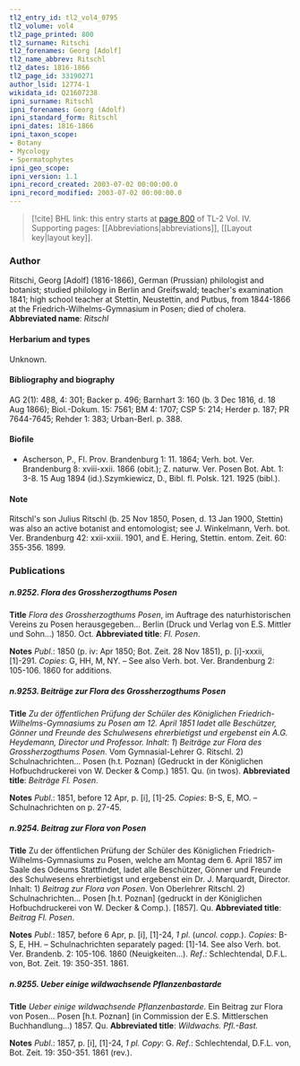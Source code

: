 ```yaml
---
tl2_entry_id: tl2_vol4_0795
tl2_volume: vol4
tl2_page_printed: 800
tl2_surname: Ritschi
tl2_forenames: Georg [Adolf]
tl2_name_abbrev: Ritschl
tl2_dates: 1816-1866
tl2_page_id: 33190271
author_lsid: 12774-1
wikidata_id: Q21607238
ipni_surname: Ritschl
ipni_forenames: Georg (Adolf)
ipni_standard_form: Ritschl
ipni_dates: 1816-1866
ipni_taxon_scope: 
- Botany
- Mycology
- Spermatophytes
ipni_geo_scope: 
ipni_version: 1.1
ipni_record_created: 2003-07-02 00:00:00.0
ipni_record_modified: 2003-07-02 00:00:00.0
---
```



> [!cite] BHL link: this entry starts at [page 800](https://www.biodiversitylibrary.org/page/33190271) of TL-2 Vol. IV.
> Supporting pages: [[Abbreviations|abbreviations]], [[Layout key|layout key]].

### Author

Ritschi, Georg \[Adolf\] (1816-1866), German (Prussian) philologist and botanist; studied philology in Berlin and Greifswald; teacher's examination 1841; high school teacher at Stettin, Neustettin, and Putbus, from 1844-1866 at the Friedrich-Wilhelms-Gymnasium in Posen; died of cholera. 
**Abbreviated name**: *Ritschl*

#### Herbarium and types

Unknown.

#### Bibliography and biography

AG 2(1): 488, 4: 301; Backer p. 496; Barnhart 3: 160 (b. 3 Dec 1816, d. 18 Aug 1866); Biol.-Dokum. 15: 7561; BM 4: 1707; CSP 5: 214; Herder p. 187; PR 7644-7645; Rehder 1: 383; Urban-Berl. p. 388.

#### Biofile

- Ascherson, P., Fl. Prov. Brandenburg 1: 11. 1864; Verh. bot. Ver. Brandenburg 8: xviii-xxii. 1866 (obit.); Z. naturw. Ver. Posen Bot. Abt. 1: 3-8. 15 Aug 1894 (id.).Szymkiewicz, D., Bibl. fl. Polsk. 121. 1925 (bibl.).

#### Note

Ritschl's son Julius Ritschl (b. 25 Nov 1850, Posen, d. 13 Jan 1900, Stettin) was also an active botanist and entomologist; see J. Winkelmann, Verh. bot. Ver. Brandenburg 42: xxii-xxiii. 1901, and E. Hering, Stettin. entom. Zeit. 60: 355-356. 1899.

### Publications

##### n.9252. Flora des Grossherzogthums Posen

**Title**
*Flora des Grossherzogthums Posen*, im Auftrage des naturhistorischen Vereins zu Posen herausgegeben... Berlin (Druck und Verlag von E.S. Mittler und Sohn...) 1850. Oct.
**Abbreviated title**: *Fl. Posen*.

**Notes**
*Publ*.: 1850 (p. iv: Apr 1850; Bot. Zeit. 28 Nov 1851), p. \[i\]-xxxii, \[1\]-291. *Copies*: G, HH, M, NY. – See also Verh. bot. Ver. Brandenburg 2: 105-106. 1860 for additions.

##### n.9253. Beiträge zur Flora des Grossherzogthums Posen

**Title**
*Zu der öffentlichen Prüfung der Schüler des Königlichen Friedrich- Wilhelms-Gymnasiums zu Posen am 12. April 1851 ladet alle Beschützer, Gönner und Freunde des Schulwesens ehrerbietigst und ergebenst ein A.G. Heydemann, Director und Professor. Inhalt*: *1*) *Beiträge zur Flora des Grossherzogthums Posen*. Vom Gymnasial-Lehrer G. Ritschl. 2) Schulnachrichten... Posen (h.t. Poznan) (Gedruckt in der Königlichen Hofbuchdruckerei von W. Decker & Comp.) 1851. Qu. (in twos).
**Abbreviated title**: *Beiträge Fl. Posen*.

**Notes**
*Publ*.: 1851, before 12 Apr, p. \[i\], \[1\]-25. *Copies*: B-S, E, MO. – Schulnachrichten on p. 27-45.

##### n.9254. Beitrag zur Flora von Posen

**Title**
Zu der öffentlichen Prüfung der Schüler des Königlichen Friedrich-Wilhelms-Gymnasiums zu Posen, welche am Montag dem 6. April 1857 im Saale des Odeums Stattfindet, ladet alle Beschützer, Gönner und Freunde des Schulwesens ehrerbietigst und ergebenst ein Dr. J. Marquardt, Director. Inhalt: 1) *Beitrag zur Flora von Posen*. Von Oberlehrer Ritschl. 2) Schulnachrichten... Posen \[h.t. Poznan\] (gedruckt in der Königlichen Hofbuchdruckerei von W. Decker & Comp.). \[1857\]. Qu.
**Abbreviated title**: *Beitrag Fl. Posen*.

**Notes**
*Publ*.: 1857, before 6 Apr, p. \[i\], \[1\]-24, *1 pl*. (*uncol. copp.*). *Copies*: B-S, E, HH. – Schulnachrichten separately paged: \[1\]-14. See also Verh. bot. Ver. Brandenb. 2: 105-106. 1860 (Neuigkeiten...).
*Ref*.: Schlechtendal, D.F.L. von, Bot. Zeit. 19: 350-351. 1861.

##### n.9255. Ueber einige wildwachsende Pflanzenbastarde

**Title**
*Ueber einige wildwachsende Pflanzenbastarde*. Ein Beitrag zur Flora von Posen... Posen \[h.t. Poznan\] (in Commission der E.S. Mittlerschen Buchhandlung...) 1857. Qu.
**Abbreviated title**: *Wildwachs. Pfl.-Bast.*

**Notes**
*Publ*.: 1857, p. \[i\], \[1\]-24, *1 pl. Copy*: G.
*Ref*.: Schlechtendal, D.F.L. von, Bot. Zeit. 19: 350-351. 1861 (rev.).

